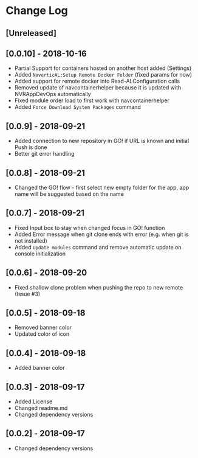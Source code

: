 # Change Log

## [Unreleased]

## [0.0.10] - 2018-10-16

- Partial Support for containers hosted on another host added (Settings)
- Added `NaverticAL:Setup Remote Docker Folder` (fixed params for now)
- Added support for remote docker into Read-ALConfiguration calls
- Removed update of navcontainerhelper because it is updated with NVRAppDevOps automatically
- Fixed module order load to first work with navcontainerhelper
- Added `Force Download System Packages` command

## [0.0.9] - 2018-09-21

- Added connection to new repository in GO! if URL is known and initial Push is done
- Better git error handling

## [0.0.8] - 2018-09-21

- Changed the GO! flow - first select new empty folder for the app, app name will be suggested based on the name

## [0.0.7] - 2018-09-21

- Fixed Input box to stay when changed focus in GO! function
- Added Error message when git clone ends with error (e.g. when git is not installed)
- Added `Update modules` command and remove automatic update on console initialization

## [0.0.6] - 2018-09-20

- Fixed shallow clone problem when pushing the repo to new remote (Issue #3)

## [0.0.5] - 2018-09-18

- Removed banner color
- Updated color of icon

## [0.0.4] - 2018-09-18

- Added banner color

## [0.0.3] - 2018-09-17

- Added License
- Changed readme.md
- Changed dependency versions

## [0.0.2] - 2018-09-17

- Changed dependency versions
